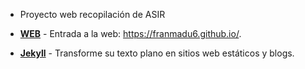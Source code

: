 * Proyecto web recopilación de ASIR  

* [**WEB**](https://franmadu6.github.io/) - Entrada a la web: https://franmadu6.github.io/. 
* [**Jekyll**](https://jekyllrb.com/) - Transforme su texto plano en sitios web estáticos y blogs. 


